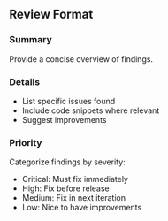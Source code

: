 ## Review Format

### Summary

Provide a concise overview of findings.

### Details

- List specific issues found
- Include code snippets where relevant
- Suggest improvements

### Priority

Categorize findings by severity:
- Critical: Must fix immediately
- High: Fix before release
- Medium: Fix in next iteration  
- Low: Nice to have improvements